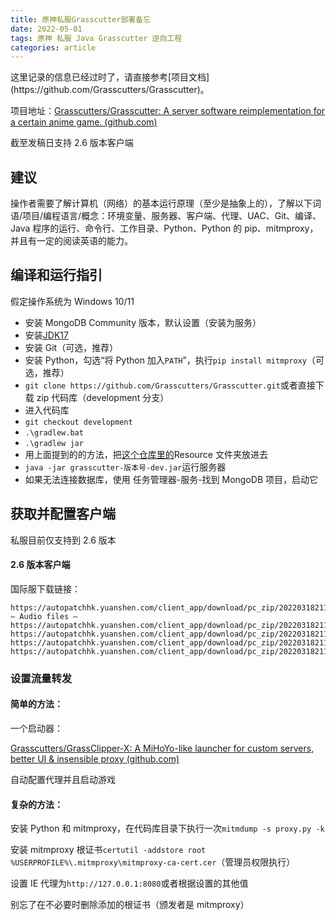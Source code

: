```yaml
---
title: 原神私服Grasscutter部署备忘
date: 2022-05-01
tags: 原神 私服 Java Grasscutter 逆向工程
categories: article
---
```


<p class="notice--danger">
    这里记录的信息已经过时了，请直接参考[项目文档](https://github.com/Grasscutters/Grasscutter)。
</p>

项目地址：[Grasscutters/Grasscutter: A server software reimplementation for a certain anime game. (github.com)](https://github.com/Grasscutters/Grasscutter)

截至发稿日支持 2.6 版本客户端

## 建议

操作者需要了解计算机（网络）的基本运行原理（至少是抽象上的），了解以下词语/项目/编程语言/概念：环境变量、服务器、客户端、代理、UAC、Git、编译、Java 程序的运行、命令行、工作目录、Python、Python 的 pip、mitmproxy，并且有一定的阅读英语的能力。

## 编译和运行指引

假定操作系统为 Windows 10/11

- 安装 MongoDB Community 版本，默认设置（安装为服务）
- 安装[JDK17](https://www.oracle.com/java/technologies/javase/jdk17-archive-downloads.html)
- 安装 Git（可选，推荐）
- 安装 Python，勾选“将 Python 加入`PATH`”，执行`pip install mitmproxy`（可选，推荐）
- `git clone https://github.com/Grasscutters/Grasscutter.git`或者直接下载 zip 代码库（development 分支）
- 进入代码库
- `git checkout development`
- `.\gradlew.bat`
- `.\gradlew jar`
- 用上面提到的的方法，把[这个仓库里的](https://github.com/Koko-boya/Grasscutter_Resources)Resource 文件夹放进去
- `java -jar grasscutter-版本号-dev.jar`运行服务器
- 如果无法连接数据库，使用 任务管理器-服务-找到 MongoDB 项目，启动它

## 获取并配置客户端

私服目前仅支持到 2.6 版本

#### 2.6 版本客户端

国际服下载链接：

```
https://autopatchhk.yuanshen.com/client_app/download/pc_zip/20220318211020_aWEQCaw5ZERt54rm/GenshinImpact_2.6.0.zip
— Audio files —
https://autopatchhk.yuanshen.com/client_app/download/pc_zip/20220318211020_aWEQCaw5ZERt54rm/Audio_Chinese_2.6.0.zip
https://autopatchhk.yuanshen.com/client_app/download/pc_zip/20220318211020_aWEQCaw5ZERt54rm/Audio_English(US)_2.6.0.zip
https://autopatchhk.yuanshen.com/client_app/download/pc_zip/20220318211020_aWEQCaw5ZERt54rm/Audio_Japanese_2.6.0.zip
https://autopatchhk.yuanshen.com/client_app/download/pc_zip/20220318211020_aWEQCaw5ZERt54rm/Audio_Korean_2.6.0.zip
```

### 设置流量转发

#### 简单的方法：

一个启动器：

[Grasscutters/GrassClipper-X: A MiHoYo-like launcher for custom servers, better UI & insensible proxy (github.com)](https://github.com/Grasscutters/GrassClipper-X)

自动配置代理并且启动游戏

#### 复杂的方法：

安装 Python 和 mitmproxy，在代码库目录下执行一次`mitmdump -s proxy.py -k`

安装 mitmproxy 根证书`certutil -addstore root %USERPROFILE%\.mitmproxy\mitmproxy-ca-cert.cer`（管理员权限执行）

设置 IE 代理为`http://127.0.0.1:8080`或者根据设置的其他值

别忘了在不必要时删除添加的根证书（颁发者是 mitmproxy）
